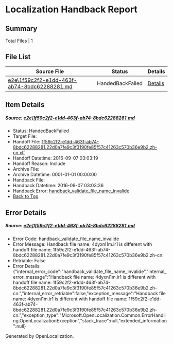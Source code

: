 # <a name='report-top'></a> Localization Handback Report

## Summary
 Total Files | 1

## File List
 Source File | Status | Details 
 ----------- | ------ | ------- 
 [e2e\1f59c2f2-e1dd-463f-ab74-8bdc62288281.md](https://github.com/OpenLocalizationTestOrg/ol-test0/blob/362373ae9bd3d976a7654d29921e876cd2627c38/e2e/1f59c2f2-e1dd-463f-ab74-8bdc62288281.md) | HandedBackFailed | [Details](#7ef77d0f0fc71e6dbf61ae282025ff3537cfa80f2)

## Item Details
##### <a name='7ef77d0f0fc71e6dbf61ae282025ff3537cfa80f2'></a> Source: [e2e\1f59c2f2-e1dd-463f-ab74-8bdc62288281.md](https://github.com/OpenLocalizationTestOrg/ol-test0/blob/362373ae9bd3d976a7654d29921e876cd2627c38/e2e/1f59c2f2-e1dd-463f-ab74-8bdc62288281.md)
* Status: HandedBackFailed
* Target File: 
* Handoff File: [1f59c2f2-e1dd-463f-ab74-8bdc62288281.22d0a7fe9c3f3190fe85f57c41263c570b36e9b2.zh-cn.xlf](https://github.com/OpenLocalizationTestOrg/ol-test0-handoff/blob/0024470d9a519dbf157cdf0530aa00475432a138/ol-handoff/OpenLocalizationTestOrg/ol-test0-zhcn/ci/ht/1f59c2f2-e1dd-463f-ab74-8bdc62288281.22d0a7fe9c3f3190fe85f57c41263c570b36e9b2.zh-cn.xlf)
* Handoff Datetime: 2016-09-07 03:03:19
* Handoff Reason: Include
* Archive File: 
* Archive Datetime: 0001-01-01 00:00:00
* Handback File: 
* Handback Datetime: 2016-09-07 03:03:36
* Handback Error: [handback_validate_file_name_invalide](#7ef77d0f0fc71e6dbf61ae282025ff3537cfa80f2handback_validate_file_name_invalide)
* [Back to Top](#report-top)


## Error Details
##### <a name='7ef77d0f0fc71e6dbf61ae282025ff3537cfa80f2handback_validate_file_name_invalide'></a> Source: [e2e\1f59c2f2-e1dd-463f-ab74-8bdc62288281.md](#7ef77d0f0fc71e6dbf61ae282025ff3537cfa80f2)
* Error Code: handback_validate_file_name_invalide
* Error Message: Handback file name: 4dyxnl1m.ir1 is different with handoff file name: 1f59c2f2-e1dd-463f-ab74-8bdc62288281.22d0a7fe9c3f3190fe85f57c41263c570b36e9b2.zh-cn.
* Retriable: False
* Error Details: {"internal_error_code":"handback_validate_file_name_invalide","internal_error_message":"Handback file name: 4dyxnl1m.ir1 is different with handoff file name: 1f59c2f2-e1dd-463f-ab74-8bdc62288281.22d0a7fe9c3f3190fe85f57c41263c570b36e9b2.zh-cn.","internal_error_retriable":false,"exception_message":"Handback file name: 4dyxnl1m.ir1 is different with handoff file name: 1f59c2f2-e1dd-463f-ab74-8bdc62288281.22d0a7fe9c3f3190fe85f57c41263c570b36e9b2.zh-cn.","exception_type":"Microsoft.OpenLocalization.Common.ErrorHandling.OpenLocalizationException","stack_trace":null,"extended_information":null}


Generated by OpenLocalization.

